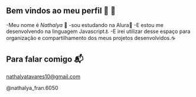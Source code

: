 ## Bem vindos ao meu perfil 💟 👋

-Meu nome é _Nathalya_ 👋
-sou estudando na Alura👾
-E estou me desenvolvendo na linguagem Javascript⚓
-E irei utilizar desse espaço para organização e compartilhamento dos meus projetos desenvolvidos.☕

## Para falar comigo 📬
nathalyatavares10@gmail.com 

@nathalya_fran.6050
